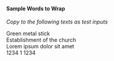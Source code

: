 #### Sample Words to Wrap
*Copy to the following texts as test inputs*

Green metal  stick<br />
Establishment of the church<br />
Lorem ipsum
dolor sit amet<br />
1234 
1 
1234
